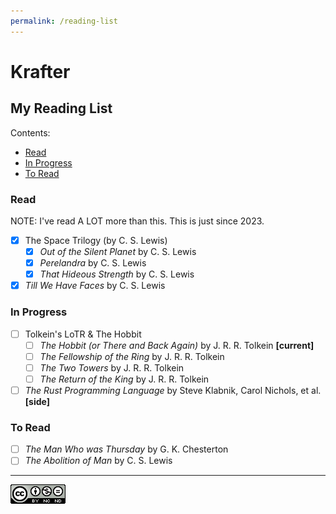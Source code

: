 ```yaml
---
permalink: /reading-list
---
```


# Krafter

## My Reading List
Contents:
- [Read](#read)
- [In Progress](#in-progress)
- [To Read](#to-read)

### Read
NOTE: I've read A LOT more than this. This is just since 2023.

- [x] The Space Trilogy (by C. S. Lewis)
    - [x] *Out of the Silent Planet* by C. S. Lewis
    - [x] *Perelandra* by C. S. Lewis
    - [x] *That Hideous Strength* by C. S. Lewis
- [x] *Till We Have Faces* by C. S. Lewis

### In Progress
- [ ] Tolkein's LoTR & The Hobbit
    - [ ] *The Hobbit (or There and Back Again)* by J. R. R. Tolkein **[current]**
    - [ ] *The Fellowship of the Ring*  by J. R. R. Tolkein
    - [ ] *The Two Towers*  by J. R. R. Tolkein
    - [ ] *The Return of the King*  by J. R. R. Tolkein
- [ ] *The Rust Programming Language* by Steve Klabnik, Carol Nichols, et al. **[side]**

### To Read
- [ ] *The Man Who was Thursday* by G. K. Chesterton
- [ ] *The Abolition of Man* by C. S. Lewis 

---

[![Licensed Under The CC-BY-NC-ND 4.0 License](/src/CC-BY-NC-ND.png)](https://creativecommons.org/licenses/by-nc-nd/4.0/)